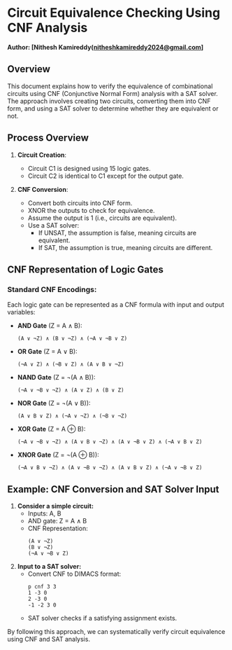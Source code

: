 # Circuit Equivalence Checking Using CNF Analysis

**Author: [Nithesh Kamireddy(nitheshkamireddy2024@gmail.com]**

## Overview
This document explains how to verify the equivalence of combinational circuits using CNF (Conjunctive Normal Form) analysis with a SAT solver. The approach involves creating two circuits, converting them into CNF form, and using a SAT solver to determine whether they are equivalent or not.

## Process Overview
1. **Circuit Creation**: 
   - Circuit C1 is designed using 15 logic gates.
   - Circuit C2 is identical to C1 except for the output gate.

2. **CNF Conversion**:
   - Convert both circuits into CNF form.
   - XNOR the outputs to check for equivalence.
   - Assume the output is 1 (i.e., circuits are equivalent).
   - Use a SAT solver:
     - If UNSAT, the assumption is false, meaning circuits are equivalent.
     - If SAT, the assumption is true, meaning circuits are different.

## CNF Representation of Logic Gates
### Standard CNF Encodings:
Each logic gate can be represented as a CNF formula with input and output variables:

- **AND Gate** (Z = A ∧ B):
  ```
  (A ∨ ¬Z) ∧ (B ∨ ¬Z) ∧ (¬A ∨ ¬B ∨ Z)
  ```

- **OR Gate** (Z = A ∨ B):
  ```
  (¬A ∨ Z) ∧ (¬B ∨ Z) ∧ (A ∨ B ∨ ¬Z)
  ```

- **NAND Gate** (Z = ¬(A ∧ B)):
  ```
  (¬A ∨ ¬B ∨ ¬Z) ∧ (A ∨ Z) ∧ (B ∨ Z)
  ```

- **NOR Gate** (Z = ¬(A ∨ B)):
  ```
  (A ∨ B ∨ Z) ∧ (¬A ∨ ¬Z) ∧ (¬B ∨ ¬Z)
  ```

- **XOR Gate** (Z = A ⊕ B):
  ```
  (¬A ∨ ¬B ∨ ¬Z) ∧ (A ∨ B ∨ ¬Z) ∧ (A ∨ ¬B ∨ Z) ∧ (¬A ∨ B ∨ Z)
  ```

- **XNOR Gate** (Z = ¬(A ⊕ B)):
  ```
  (¬A ∨ B ∨ ¬Z) ∧ (A ∨ ¬B ∨ ¬Z) ∧ (A ∨ B ∨ Z) ∧ (¬A ∨ ¬B ∨ Z)
  ```

## Example: CNF Conversion and SAT Solver Input
1. **Consider a simple circuit:**
   - Inputs: A, B
   - AND gate: Z = A ∧ B
   - CNF Representation:
     ```
     (A ∨ ¬Z)
     (B ∨ ¬Z)
     (¬A ∨ ¬B ∨ Z)
     ```
2. **Input to a SAT solver:**
   - Convert CNF to DIMACS format:
     ```
     p cnf 3 3
     1 -3 0
     2 -3 0
     -1 -2 3 0
     ```
   - SAT solver checks if a satisfying assignment exists.

By following this approach, we can systematically verify circuit equivalence using CNF and SAT analysis.
